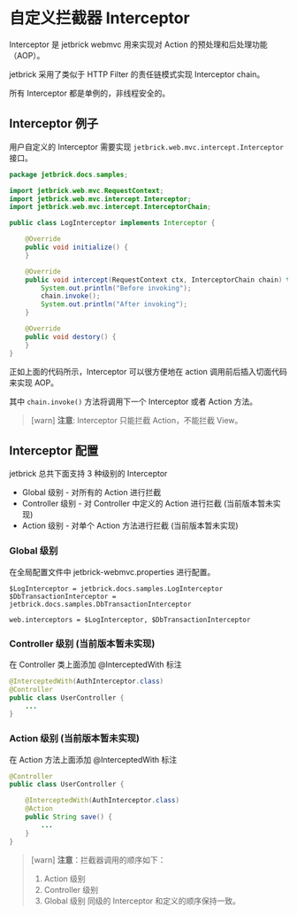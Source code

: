 自定义拦截器 Interceptor
===============================

Interceptor 是 jetbrick webmvc 用来实现对 Action 的预处理和后处理功能（AOP）。

jetbrick 采用了类似于 HTTP Filter 的责任链模式实现 Interceptor chain。

所有 Interceptor 都是单例的，非线程安全的。


Interceptor 例子
--------------------------------------------------

用户自定义的 Interceptor 需要实现 `jetbrick.web.mvc.intercept.Interceptor` 接口。

```java
package jetbrick.docs.samples;

import jetbrick.web.mvc.RequestContext;
import jetbrick.web.mvc.intercept.Interceptor;
import jetbrick.web.mvc.intercept.InterceptorChain;

public class LogInterceptor implements Interceptor {

    @Override
    public void initialize() {
    }

    @Override
    public void intercept(RequestContext ctx, InterceptorChain chain) throws Throwable {
        System.out.println("Before invoking");
        chain.invoke();
        System.out.println("After invoking");
    }

    @Override
    public void destory() {
    }
}
```

正如上面的代码所示，Interceptor 可以很方便地在 action 调用前后插入切面代码来实现 AOP。

其中 `chain.invoke()` 方法将调用下一个 Interceptor 或者 Action 方法。

> [warn] **注意**: Interceptor 只能拦截 Action，不能拦截 View。


Interceptor 配置 
--------------------------------------------------

jetbrick 总共下面支持 3 种级别的 Interceptor

* Global 级别 - 对所有的 Action 进行拦截
* Controller 级别 - 对 Controller 中定义的 Action 进行拦截 (当前版本暂未实现)
* Action 级别 - 对单个 Action 方法进行拦截 (当前版本暂未实现)


### Global 级别

在全局配置文件中 jetbrick-webmvc.properties 进行配置。

```
$LogInterceptor = jetbrick.docs.samples.LogInterceptor
$DbTransactionInterceptor = jetbrick.docs.samples.DbTransactionInterceptor

web.interceptors = $LogInterceptor, $DbTransactionInterceptor
```

### Controller 级别 (当前版本暂未实现)

在 Controller 类上面添加 @InterceptedWith 标注

```java
@InterceptedWith(AuthInterceptor.class)
@Controller
public class UserController {
    ...
}
```


### Action 级别 (当前版本暂未实现)

在 Action 方法上面添加 @InterceptedWith 标注

```java
@Controller
public class UserController {

    @InterceptedWith(AuthInterceptor.class)
    @Action
    public String save() {
        ...
    }
}
```

> [warn] **注意**：拦截器调用的顺序如下：
> 
> 1. Action 级别
> 2. Controller 级别
> 3. Global 级别
> 同级的 Interceptor 和定义的顺序保持一致。


